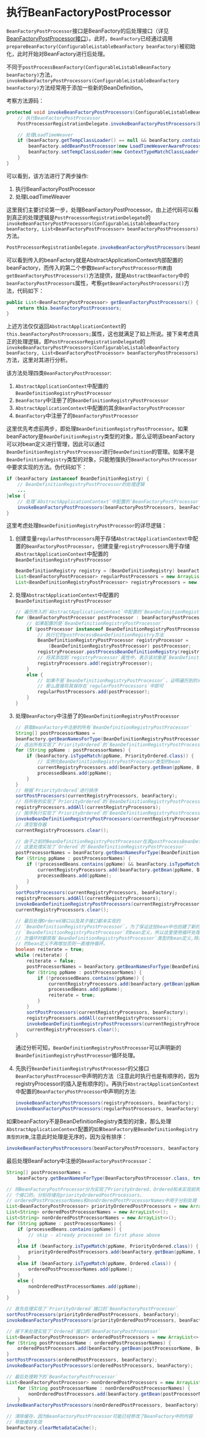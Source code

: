 # 执行BeanFactoryPostProcessor

`BeanFactoryPostProcessor`接口是BeanFactory的后处理接口（详见[BeanFactoryPostProcessor接口](../../附录/4.BeanFactoryPostProcessor接口族/1.BeanFactoryPostProcessor.md)）。此时，`BeanFactory`已经通过调用`prepareBeanFactory(ConfigurableListableBeanFactory beanFactory)`被初始化，此时开始对BeanFactory进行后处理。

不同于`postProcessBeanFactory(ConfigurableListableBeanFactory beanFactory)`方法，`invokeBeanFactoryPostProcessors(ConfigurableListableBeanFactory beanFactory)`方法经常用于添加一些新的BeanDefinition。

考察方法源码：

```java
protected void invokeBeanFactoryPostProcessors(ConfigurableListableBeanFactory beanFactory) {
    // 执行BeanFactoryPostProcessor
    PostProcessorRegistrationDelegate.invokeBeanFactoryPostProcessors(beanFactory, getBeanFactoryPostProcessors());

    // 处理LoadTimeWeaver
    if (beanFactory.getTempClassLoader() == null && beanFactory.containsBean(LOAD_TIME_WEAVER_BEAN_NAME)) {
        beanFactory.addBeanPostProcessor(new LoadTimeWeaverAwareProcessor(beanFactory));
        beanFactory.setTempClassLoader(new ContextTypeMatchClassLoader(beanFactory.getBeanClassLoader()));
    }
}
```

可以看到，该方法进行了两步操作:

1. 执行BeanFactoryPostProcessor
2. 处理LoadTimeWeaver

这里我们主要讨论第一步，处理BeanFactoryPostProcessor。由上述代码可以看到真正的处理逻辑是`PostProcessorRegistrationDelegate`的`invokeBeanFactoryPostProcessors(ConfigurableListableBeanFactory beanFactory, List<BeanFactoryPostProcessor> beanFactoryPostProcessors)`方法。

```java
PostProcessorRegistrationDelegate.invokeBeanFactoryPostProcessors(beanFactory, getBeanFactoryPostProcessors());
```

可以看到传入的beanFactory就是AbstractApplicationContext内部配置的beanFactory，而传入的第二个参数`BeanFactoryPostProcessor列表`由`getBeanFactoryPostProcessors()`方法提供，就是`AbstractBeanFactory`中的`beanFactoryPostProcessors`属性，考察`getBeanFactoryPostProcessors()`方法，代码如下：

```java
public List<BeanFactoryPostProcessor> getBeanFactoryPostProcessors() {
    return this.beanFactoryPostProcessors;
}
```

上述方法仅仅返回`AbstractApplicationContext`的`this.beanFactoryPostProcessors;`属性，这也就满足了如上所说。接下来考虑真正的处理逻辑，即`PostProcessorRegistrationDelegate`的`invokeBeanFactoryPostProcessors(ConfigurableListableBeanFactory beanFactory, List<BeanFactoryPostProcessor> beanFactoryPostProcessors)`方法，这里对其进行分析。

该方法处理四类`BeanFactoryPostProcessor`:

1. `AbstractApplicationContext`中配置的`BeanDefinitionRegistryPostProcessor`
2. `BeanFactory`中注册了的`BeanDefinitionRegistryPostProcessor`
3. `AbstractApplicationContext`中配置的其余`BeanFactoryPostProcessor`
4. `BeanFactory`中注册了的`BeanFactoryPostProcessor`

这里优先考虑前两步，即处理`BeanDefinitionRegistryPostProcessor`。如果beanFactory是`BeanDefinitionRegistry`类型的对象，那么证明该beanFactory可以对bean定义进行管理，因此可以通过`BeanDefinitionRegistryPostProcessor`进行`BeanDefinition`的管理。如果不是`BeanDefinitionRegistry`类型的对象，只能勉强执行`BeanFactoryPostProcessor`中要求实现的方法。伪代码如下：

```java
if (beanFactory instanceof BeanDefinitionRegistry) {
    // BeanDefinitionRegistryPostProcessor的处理逻辑
    ...
}else {
    // 处理`AbstractApplicationContext`中配置的`BeanFactoryPostProcessor`
    invokeBeanFactoryPostProcessors(beanFactoryPostProcessors, beanFactory);
}
```

这里考虑处理`BeanDefinitionRegistryPostProcessor`的详尽逻辑：

1. 创建变量`regularPostProcessors`用于存储`AbstractApplicationContext`中配置的`BeanFactoryPostProcessor`，创建变量`registryProcessors`用于存储`AbstractApplicationContext`中配置的`BeanDefinitionRegistryPostProcessor`

    ```java
    BeanDefinitionRegistry registry = (BeanDefinitionRegistry) beanFactory;
    List<BeanFactoryPostProcessor> regularPostProcessors = new ArrayList<>();
    List<BeanDefinitionRegistryPostProcessor> registryProcessors = new ArrayList<>();
    ```

2. 处理`AbstractApplicationContext`中配置的`BeanDefinitionRegistryPostProcessor`

    ```java
    // 遍历传入的`AbstractApplicationContext`中配置的`BeanDefinitionRegistryPostProcessor`
    for (BeanFactoryPostProcessor postProcessor : beanFactoryPostProcessors) {
        // 如果配置的是`BeanDefinitionRegistryPostProcessor`
        if (postProcessor instanceof BeanDefinitionRegistryPostProcessor) {
            // 执行它的postProcessBeanDefinitionRegistry方法
            BeanDefinitionRegistryPostProcessor registryProcessor =
                (BeanDefinitionRegistryPostProcessor) postProcessor;
            registryProcessor.postProcessBeanDefinitionRegistry(registry);
            // 将其添加到`registryProcessor`属性中，表示该对象是`BeanDefinitionRegistryPostProcessor`类型的，已经处理完`BeanDefinitionRegistryPostProcessor`接口声明的方法，还需要处理`BeanFactoryPostProcessor`声明的方法。
            registryProcessors.add(registryProcessor);
        }
        else {
            // 如果不是`BeanDefinitionRegistryPostProcessor`，证明遍历到的对象仅仅是一般的`BeanFactoryPostProcessor`
            // 那么直接将其保存在`regularPostProcessors`中即可
            regularPostProcessors.add(postProcessor);
        }
    }
    ```

3. 处理`BeanFactory`中注册了的`BeanDefinitionRegistryPostProcessor`

    ```java
    // 获取BeanFactory中注册的所有`BeanDefinitionRegistryPostProcessor`
    String[] postProcessorNames =
    beanFactory.getBeanNamesForType(BeanDefinitionRegistryPostProcessor.class, true, false);
    // 选出所有实现了`PriorityOrdered`的`BeanDefinitionRegistryPostProcessor`
    for (String ppName : postProcessorNames) {
        if (beanFactory.isTypeMatch(ppName, PriorityOrdered.class)) {
            // 实例化BeanDefinitionRegistryPostProcessor类型的bean
            currentRegistryProcessors.add(beanFactory.getBean(ppName, BeanDefinitionRegistryPostProcessor.class));
            processedBeans.add(ppName);
        }
    }
    // 根据`PriorityOrdered`进行排序
    sortPostProcessors(currentRegistryProcessors, beanFactory);
    // 将所有的实现了`PriorityOrdered`的`BeanDefinitionRegistryPostProcessor`放入`registryProcessors`中
    registryProcessors.addAll(currentRegistryProcessors);
    // 按序执行实现了`PriorityOrdered`的`BeanDefinitionRegistryPostProcessor`的`postProcessBeanDefinitionRegistry`方法
    invokeBeanDefinitionRegistryPostProcessors(currentRegistryProcessors, registry);
    // 清空暂存器
    currentRegistryProcessors.clear();

    // 由于之前的BeanDefinitionRegistryPostProcessor在其postProcessBeanDefinitionRegistry方法中，可能注册了新的`BeanDefinitionRegistryPostProcessor`，所以这里再次进行获取bean名称
    // 这里处理实现了`Ordered`的`BeanDefinitionRegistryPostProcessor`
    postProcessorNames = beanFactory.getBeanNamesForType(BeanDefinitionRegistryPostProcessor.class, true, false);
    for (String ppName : postProcessorNames) {
        if (!processedBeans.contains(ppName) && beanFactory.isTypeMatch(ppName, Ordered.class)) {
            currentRegistryProcessors.add(beanFactory.getBean(ppName, BeanDefinitionRegistryPostProcessor.class));
            processedBeans.add(ppName);
        }
    }
    sortPostProcessors(currentRegistryProcessors, beanFactory);
    registryProcessors.addAll(currentRegistryProcessors);
    invokeBeanDefinitionRegistryPostProcessors(currentRegistryProcessors, registry);
    currentRegistryProcessors.clear();

    // 最后处理Ordered接口以及其子接口都未实现的
    // `BeanDefinitionRegistryPostProcessor`。为了保证这些bean中也创建了新的
    // `BeanDefinitionRegistryPostProcessor`的bean定义，所以这里使用循环处理，每
    // 次循环时都获取`BeanDefinitionRegistryPostProcessor`类型的bean定义,除非获取
    // 的bean定义不再增加否则一直维持循环。
    boolean reiterate = true;
    while (reiterate) {
        reiterate = false;
        postProcessorNames = beanFactory.getBeanNamesForType(BeanDefinitionRegistryPostProcessor.class, true, false);
        for (String ppName : postProcessorNames) {
            if (!processedBeans.contains(ppName)) {
                currentRegistryProcessors.add(beanFactory.getBean(ppName, BeanDefinitionRegistryPostProcessor.class));
                processedBeans.add(ppName);
                reiterate = true;
            }
        }
        sortPostProcessors(currentRegistryProcessors, beanFactory);
        registryProcessors.addAll(currentRegistryProcessors);
        invokeBeanDefinitionRegistryPostProcessors(currentRegistryProcessors, registry);
        currentRegistryProcessors.clear();
    }
    ```

    通过分析可知，`BeanDefinitionRegistryPostProcessor`可以声明新的`BeanDefinitionRegistryPostProcessor`循环处理。

4. 先执行`BeanDefinitionRegistryPostProcessor`的父接口`BeanFactoryPostProcessor`中声明的方法（注意此时执行也是有顺序的，因为registryProcessor的插入是有顺序的）。再执行`AbstractApplicationContext`中配置的`BeanFactoryPostProcessor`中声明的方法:

    ```java
    invokeBeanFactoryPostProcessors(registryProcessors, beanFactory);
    invokeBeanFactoryPostProcessors(regularPostProcessors, beanFactory);
    ```

如果beanFactory不是BeanDefinitionRegistry类型的对象，那么处理`AbstractApplicationContext`配置的`如果beanFactory是BeanDefinitionRegistry类型的对象`,注意此时处理是无序的，因为没有排序：

```java
invokeBeanFactoryPostProcessors(beanFactoryPostProcessors, beanFactory);
```

最后处理BeanFactory中注册的`BeanFactoryPostProcessor`：

```java
String[] postProcessorNames =
    beanFactory.getBeanNamesForType(BeanFactoryPostProcessor.class, true, false);

// 将BeanFactoryPostProcessor分为实现了PriorityOrdered、Ordered和未实现前两
// 个接口的，分别存储在priorityOrderedPostProcessors、
// orderedPostProcessorNames和nonOrderedPostProcessorNames中用于分别处理
List<BeanFactoryPostProcessor> priorityOrderedPostProcessors = new ArrayList<>();
List<String> orderedPostProcessorNames = new ArrayList<>();
List<String> nonOrderedPostProcessorNames = new ArrayList<>();
for (String ppName : postProcessorNames) {
    if (processedBeans.contains(ppName)) {
        // skip - already processed in first phase above
    }
    else if (beanFactory.isTypeMatch(ppName, PriorityOrdered.class)) {
        priorityOrderedPostProcessors.add(beanFactory.getBean(ppName, BeanFactoryPostProcessor.class));
    }
    else if (beanFactory.isTypeMatch(ppName, Ordered.class)) {
        orderedPostProcessorNames.add(ppName);
    }
    else {
        nonOrderedPostProcessorNames.add(ppName);
    }
}

// 首先处理实现了`PriorityOrdered`接口的`BeanFactoryPostProcessor`
sortPostProcessors(priorityOrderedPostProcessors, beanFactory);
invokeBeanFactoryPostProcessors(priorityOrderedPostProcessors, beanFactory);

// 接下来处理实现了`Ordered`接口的`BeanFactoryPostProcessor`
List<BeanFactoryPostProcessor> orderedPostProcessors = new ArrayList<>(orderedPostProcessorNames.size());
for (String postProcessorName : orderedPostProcessorNames) {
    orderedPostProcessors.add(beanFactory.getBean(postProcessorName, BeanFactoryPostProcessor.class));
}
sortPostProcessors(orderedPostProcessors, beanFactory);
invokeBeanFactoryPostProcessors(orderedPostProcessors, beanFactory);

// 最后处理剩下的`BeanFactoryPostProcessor`
List<BeanFactoryPostProcessor> nonOrderedPostProcessors = new ArrayList<>(nonOrderedPostProcessorNames.size());
    for (String postProcessorName : nonOrderedPostProcessorNames) {
        nonOrderedPostProcessors.add(beanFactory.getBean(postProcessorName, BeanFactoryPostProcessor.class));
    }
invokeBeanFactoryPostProcessors(nonOrderedPostProcessors, beanFactory);

// 清除缓存，因为BeanFactoryPostProcessor可能已经修改了BeanFactory中的内容
// 导致缓存失效
beanFactory.clearMetadataCache();
```
